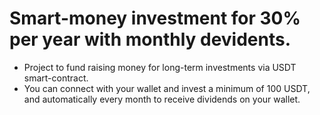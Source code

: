 # Smart-money investment for 30% per year with monthly devidents.
- Project to fund raising money for long-term investments via USDT smart-contract.
- You can connect with your wallet and invest a minimum of 100 USDT, and automatically every month to receive dividends on your wallet.

  
